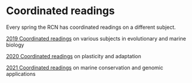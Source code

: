 
# Coordinated readings

Every spring the RCN has coordinated readings on a different subject.

[2019 Coordinated readings](2019_readings.md) on various subjects in evolutionary and marine biology

[2020 Coordinated readings](2020_readings.md) on plasticity and adaptation

[2021 Coordinated readings](2021_readings.md) on marine conservation and genomic applications
